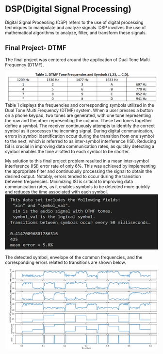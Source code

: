 # DSP(Digital Signal Processing)

Digital Signal Processing (DSP) refers to the use of digital processing techniques to manipulate and analyze signals. DSP involves the use of mathematical algorithms to analyze, filter, and transform these signals.

## Final Project- DTMF

The final project was centered around the application of Dual Tone Multi Frequency (DTMF). 

![table 1](finalLab/tableFinal.png)
Table 1 displays the frequencies and corresponding symbols utilized in the Dual Tone Multi Frequency (DTMF) system. When a user presses a button on a phone keypad, two tones are generated, with one tone representing the row and the other representing the column. These two tones together define a symbol. The receiver continuously attempts to identify the correct symbol as it processes the incoming signal. During digital communication, errors in symbol identification occur during the transition from one symbol to the next, which is referred to as inter-symbol interference (ISI). Reducing ISI is crucial in improving data communication rates, as quickly detecting a symbol enables the time allotted to each symbol to be shorter.

My solution to this final project problem resulted in a mean inter-symbol interference (ISI) error rate of only 6%. This was achieved by implementing the appropriate filter and continuously processing the signal to obtain the desired output. Notably, errors tended to occur during the transition between frequencies. Minimizing ISI is critical to improving data communication rates, as it enables symbols to be detected more quickly and reduces the time associated with each symbol.
![Mean error](finalLab/ISI_error.png)

The detected symbol, envelope of the common frequencies, and the corresponding errors related to transitions are shown below.
![envolope graph](finalLab/graph.png)
